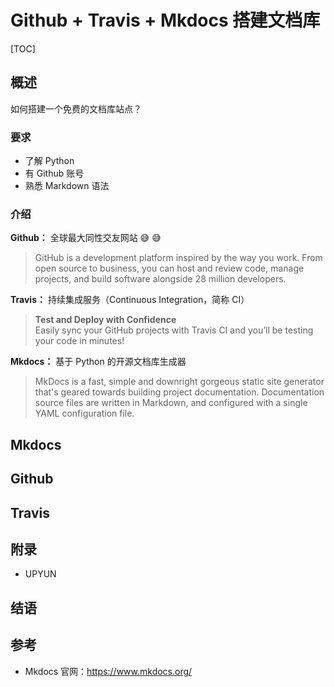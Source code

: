 # Github + Travis + Mkdocs 搭建文档库

[TOC]

## 概述

如何搭建一个免费的文档库站点？

### 要求

- 了解 Python
- 有 Github 账号
- 熟悉 Markdown 语法

### 介绍

**Github：** 全球最大同性交友网站 :sweat_smile: :sweat_smile:

> GitHub is a development platform inspired by the way you work. From open source to business, you can host and review code, manage projects, and build software alongside 28 million developers.

**Travis：** 持续集成服务（Continuous Integration，简称 CI）

> **Test and Deploy with Confidence**  
> Easily sync your GitHub projects with Travis CI and you’ll be testing your code in minutes!

**Mkdocs：** 基于 Python 的开源文档库生成器

> MkDocs is a fast, simple and downright gorgeous static site generator that's geared towards building project documentation. Documentation source files are written in Markdown, and configured with a single YAML configuration file.

## Mkdocs

## Github

## Travis

## 附录

- UPYUN

## 结语

## 参考

- Mkdocs 官网：https://www.mkdocs.org/
